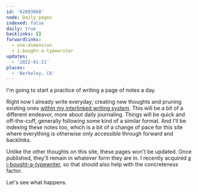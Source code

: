 ```yaml
---
id: '62893068'
node: Daily pages
indexed: false
daily: true
backlinks: []
forwardlinks:
  - one-dimension
  - i-bought-a-typewriter
updates:
  - '2022-01-21'
places:
  - 'Berkeley, CA'
---
```


I'm going to start a practice of writing a page of notes a day.

Right now I already write everyday; creating new thoughts and pruning existing ones [within my interlinked writing system](one-dimension.md). This will be a bit of a different endeavor, more about daily journaling. Things will be quick and off-the-cuff, generally following some kind of a similar format. And I'll be indexing these notes too, which is a bit of a change of pace for this site where everything is otherwise only accessible through forward and backlinks.

Unlike the other thoughts on this site, these pages won't be updated. Once published, they'll remain in whatever form they are in. I recently acquired [a i-bought-a-typewriter](i-bought-a-typewriter.md), so that should also help with the concreteness factor.

Let's see what happens.
